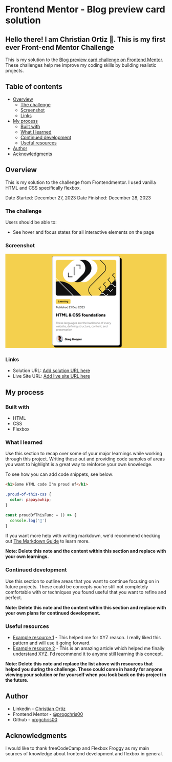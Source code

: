 # Frontend Mentor - Blog preview card solution

## Hello there! I am Christian Ortiz 👋. This is my first ever Front-end Mentor Challenge

This is my solution to the [Blog preview card challenge on Frontend Mentor](https://www.frontendmentor.io/challenges/blog-preview-card-ckPaj01IcS). These challenges help me improve my coding skills by building realistic projects.

## Table of contents

- [Overview](#overview)
  - [The challenge](#the-challenge)
  - [Screenshot](#screenshot)
  - [Links](#links)
- [My process](#my-process)
  - [Built with](#built-with)
  - [What I learned](#what-i-learned)
  - [Continued development](#continued-development)
  - [Useful resources](#useful-resources)
- [Author](#author)
- [Acknowledgments](#acknowledgments)

## Overview

This is my solution to the challenge from Frontendmentor. I used vanilla HTML and CSS specifically flexbox.

Date Started: December 27, 2023
Date Finished: December 28, 2023

### The challenge

Users should be able to:

- See hover and focus states for all interactive elements on the page

### Screenshot

![](./screenshot.png)

### Links

- Solution URL: [Add solution URL here](https://github.com/progchris00/FrontendMentor-Challenges/tree/main/BlogPreviewCard)
- Live Site URL: [Add live site URL here](https://progchris00.github.io/FrontendMentor-Challenges/BlogPreviewCard/)

## My process

### Built with

- HTML
- CSS
- Flexbox

### What I learned

Use this section to recap over some of your major learnings while working through this project. Writing these out and providing code samples of areas you want to highlight is a great way to reinforce your own knowledge.

To see how you can add code snippets, see below:

```html
<h1>Some HTML code I'm proud of</h1>
```
```css
.proud-of-this-css {
  color: papayawhip;
}
```
```js
const proudOfThisFunc = () => {
  console.log('🎉')
}
```

If you want more help with writing markdown, we'd recommend checking out [The Markdown Guide](https://www.markdownguide.org/) to learn more.

**Note: Delete this note and the content within this section and replace with your own learnings.**

### Continued development

Use this section to outline areas that you want to continue focusing on in future projects. These could be concepts you're still not completely comfortable with or techniques you found useful that you want to refine and perfect.

**Note: Delete this note and the content within this section and replace with your own plans for continued development.**

### Useful resources

- [Example resource 1](https://www.example.com) - This helped me for XYZ reason. I really liked this pattern and will use it going forward.
- [Example resource 2](https://www.example.com) - This is an amazing article which helped me finally understand XYZ. I'd recommend it to anyone still learning this concept.

**Note: Delete this note and replace the list above with resources that helped you during the challenge. These could come in handy for anyone viewing your solution or for yourself when you look back on this project in the future.**

## Author

- Linkedin - [Christian Ortiz](https://www.linkedin.com/in/christian-ortiz-b45b39256/)
- Frontend Mentor - [@progchris00](https://www.frontendmentor.io/profile/progchris00)
- Github - [progchris00](https://github.com/progchris00)

## Acknowledgments

I would like to thank freeCodeCamp and Flexbox Froggy as my main sources of knowledge about frontend development and flexbox in general.